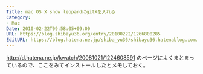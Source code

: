 ```yaml
---
Title: mac OS X snow leopardにgitXを入れる
Category:
- Mac
Date: 2010-02-22T09:58:05+09:00
URL: https://blog.shibayu36.org/entry/20100222/1266800285
EditURL: https://blog.hatena.ne.jp/shiba_yu36/shibayu36.hatenablog.com/atom/entry/12704591929888039273
---
```



http://d.hatena.ne.jp/kwatch/20081021/1224608591
のページによくまとまっているので、ここをみてインストールしたとメモしておく。
